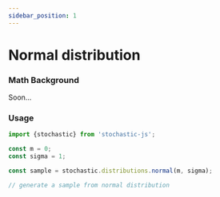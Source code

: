 ```yaml
---
sidebar_position: 1
---
```


# Normal distribution

### Math Background

Soon...

### Usage

```ts
import {stochastic} from 'stochastic-js';

const m = 0;
const sigma = 1;

const sample = stochastic.distributions.normal(m, sigma);

// generate a sample from normal distribution
```
